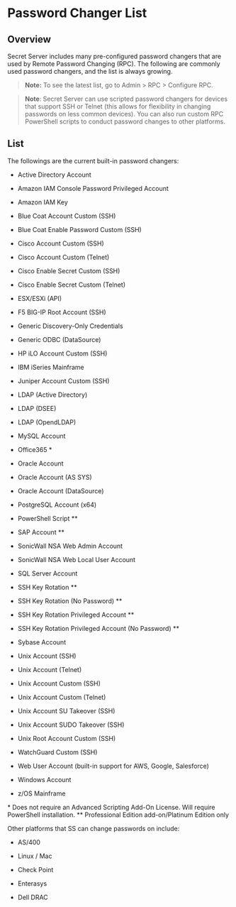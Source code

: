[title]: # (Password Changer List)
[tags]: # (Password Changer List)
[priority]: # (1000)

# Password Changer List

## Overview 

Secret Server includes many pre-configured password changers that are used by Remote Password Changing (RPC). The following are commonly used password changers, and the list is always growing. 

> **Note:** To see the latest list, go to Admin \> RPC \> Configure RPC.

> **Note**: Secret Server can use scripted password changers for devices that support SSH or Telnet (this allows for flexibility in changing passwords on less common devices). You can also run custom RPC PowerShell scripts to conduct password changes to other platforms. 

## List 


 The followings are the current built-in password changers:

-  Active Directory Account 

-  Amazon IAM Console Password Privileged Account 

-  Amazon IAM Key 

-  Blue Coat Account Custom (SSH) 

-  Blue Coat Enable Password Custom (SSH) 

-  Cisco Account Custom (SSH) 

-  Cisco Account Custom (Telnet) 

-  Cisco Enable Secret Custom (SSH) 

-  Cisco Enable Secret Custom (Telnet) 

-  ESX/ESXi (API) 

-  F5 BIG-IP Root Account (SSH) 

-  Generic Discovery-Only Credentials 

-  Generic ODBC (DataSource) 

-  HP iLO Account Custom (SSH)

-  IBM iSeries Mainframe

-  Juniper Account Custom (SSH)

-  LDAP (Active Directory) 

-  LDAP (DSEE) 

-  LDAP (OpendLDAP) 

-  MySQL Account 

-  Office365 * 

-  Oracle Account 

-  Oracle Account (AS SYS) 

-  Oracle Account (DataSource) 

-  PostgreSQL Account (x64) 

-  PowerShell Script ** 

-  SAP Account ** 

-  SonicWall NSA Web Admin Account 

-  SonicWall NSA Web Local User Account 

-  SQL Server Account

-  SSH Key Rotation ** 

-  SSH Key Rotation (No Password) ** 

-  SSH Key Rotation Privileged Account **

-  SSH Key Rotation Privileged Account (No Password) **

-  Sybase Account 

-  Unix Account (SSH) 

-  Unix Account (Telnet) 

-  Unix Account Custom (SSH)

-  Unix Account Custom (Telnet) 

-  Unix Account SU Takeover (SSH) 

-  Unix Account SUDO Takeover (SSH) 

-  Unix Root Account Custom (SSH) 

-  WatchGuard Custom (SSH) 

-  Web User Account (built-in support for AWS, Google, Salesforce) 

-  Windows Account

-  z/OS Mainframe 

\* Does not require an Advanced Scripting Add-On License. Will require PowerShell installation.
\*\* Professional Edition add-on/Platinum Edition only


Other platforms that SS can change passwords on include: 

-  AS/400 

-  Linux / Mac 

-  Check Point 

-  Enterasys 

-  Dell DRAC
